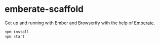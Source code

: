 emberate-scaffold
=================

Get up and running with Ember and Browserify with the help of [Emberate][emberate].

```bash
npm install
npm start
```

[emberate]: https://github.com/AppGeo/emberate
